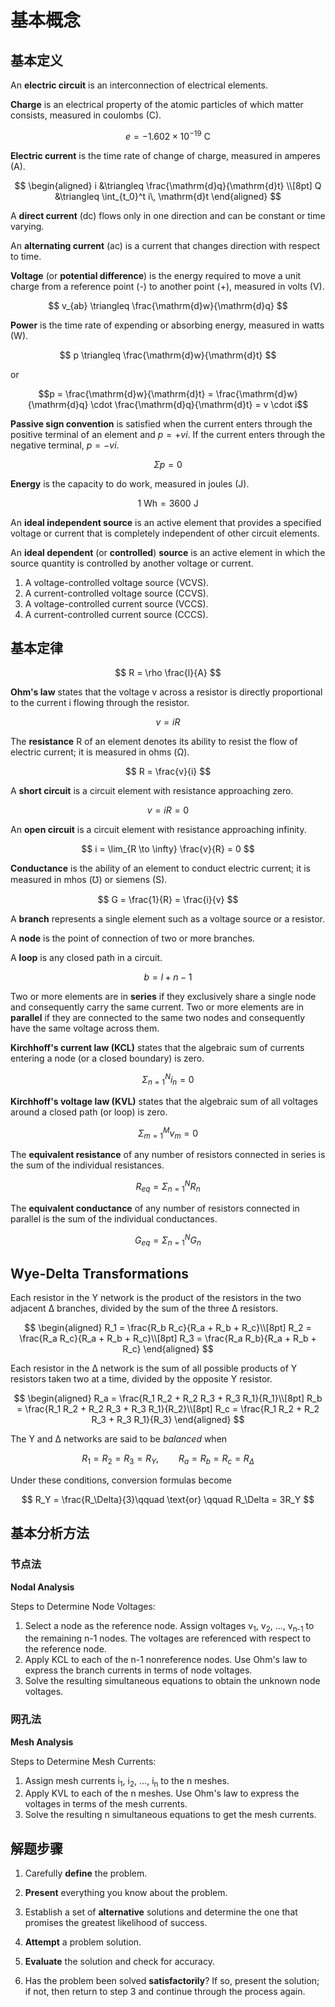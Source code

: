 # 基本概念

## 基本定义

An **electric circuit** is an interconnection of electrical elements.

**Charge** is an electrical property of the atomic particles of which matter consists, measured in coulombs (C).

$$
e = -1.602 \times 10^{-19} \text{ C}
$$

**Electric current** is the time rate of change of charge, measured in amperes (A).

$$
\begin{aligned}
i &\triangleq \frac{\mathrm{d}q}{\mathrm{d}t} \\[8pt]
Q &\triangleq \int_{t_0}^t i\, \mathrm{d}t
\end{aligned}
$$

A **direct current** (dc) flows only in one direction and can be constant or time varying.

An **alternating current** (ac) is a current that changes direction with respect to time.

**Voltage** (or **potential difference**) is the energy required to move a unit charge from a reference point (-) to another point (+), measured in volts (V).

$$
v_{ab} \triangleq \frac{\mathrm{d}w}{\mathrm{d}q}
$$

**Power** is the time rate of expending or absorbing energy, measured in watts (W).

$$
p \triangleq \frac{\mathrm{d}w}{\mathrm{d}t}
$$

or

$$p = \frac{\mathrm{d}w}{\mathrm{d}t} = \frac{\mathrm{d}w}{\mathrm{d}q} \cdot \frac{\mathrm{d}q}{\mathrm{d}t} = v \cdot i$$

**Passive sign convention** is satisfied when the current enters through the positive terminal of an element and $p=+ v i$. If the current enters through the negative terminal, $p=- v i$.

$$
\Sigma p = 0
$$

**Energy** is the capacity to do work, measured in joules (J).

$$
1 \text{ Wh} = 3600 \text{ J}
$$

An **ideal independent source** is an active element that provides a specified voltage or current that is completely independent of other circuit elements.

An **ideal dependent** (or **controlled**) **source** is an active element in which the source quantity is controlled by another voltage or current.
1. A voltage-controlled voltage source (VCVS).
2. A current-controlled voltage source (CCVS).
3. A voltage-controlled current source (VCCS).
4. A current-controlled current source (CCCS).

## 基本定律

$$
R = \rho \frac{l}{A}
$$

**Ohm's law** states that the voltage v across a resistor is directly proportional to the current i flowing through the resistor.

$$
v = iR
$$

The **resistance** R of an element denotes its ability to resist the flow of electric current; it is measured in ohms (Ω).

$$
R = \frac{v}{i}
$$

A **short circuit** is a circuit element with resistance approaching zero.

$$
v = i R = 0
$$

An **open circuit** is a circuit element with resistance approaching infinity.

$$
i = \lim_{R \to \infty} \frac{v}{R} = 0
$$

**Conductance** is the ability of an element to conduct electric current; it is measured in mhos (℧) or siemens (S).

$$
G = \frac{1}{R} = \frac{i}{v}
$$

A **branch** represents a single element such as a voltage source or a resistor.

A **node** is the point of connection of two or more branches.

A **loop** is any closed path in a circuit.

$$
b = l + n - 1
$$

Two or more elements are in **series** if they exclusively share a single node and consequently carry the same current.
Two or more elements are in **parallel** if they are connected to the same two nodes and consequently have the same voltage across them.

**Kirchhoff's current law (KCL)** states that the algebraic sum of currents entering a node (or a closed boundary) is zero.

$$
\Sigma_{n=1}^{N} i_n = 0
$$

**Kirchhoff's voltage law (KVL)** states that the algebraic sum of all voltages around a closed path (or loop) is zero.

$$
\Sigma_{m=1}^{M} v_m = 0
$$

The **equivalent resistance** of any number of resistors connected in series is the sum of the individual resistances.

$$
R_{eq} = \Sigma_{n=1}^{N} R_n
$$

The **equivalent conductance** of any number of resistors connected in parallel is the sum of the individual conductances.

$$
G_{eq} = \Sigma_{n=1}^{N} G_n
$$

## Wye-Delta Transformations

Each resistor in the Y network is the product of the resistors in the two adjacent Δ branches, divided by the sum of the three Δ resistors.

$$
\begin{aligned}
R_1 = \frac{R_b R_c}{R_a + R_b + R_c}\\[8pt]
R_2 = \frac{R_a R_c}{R_a + R_b + R_c}\\[8pt]
R_3 = \frac{R_a R_b}{R_a + R_b + R_c}
\end{aligned}
$$

Each resistor in the Δ network is the sum of all possible products of Y resistors taken two at a time, divided by the opposite Y resistor.

$$
\begin{aligned}
R_a = \frac{R_1 R_2 + R_2 R_3 + R_3 R_1}{R_1}\\[8pt]
R_b = \frac{R_1 R_2 + R_2 R_3 + R_3 R_1}{R_2}\\[8pt]
R_c = \frac{R_1 R_2 + R_2 R_3 + R_3 R_1}{R_3}
\end{aligned}
$$

The Y and Δ networks are said to be *balanced* when

$$
R_1 = R_2 = R_3 = R_Y,\qquad R_a = R_b = R_c = R_\Delta
$$

Under these conditions, conversion formulas become

$$
R_Y = \frac{R_\Delta}{3}\qquad \text{or} \qquad R_\Delta = 3R_Y
$$

## 基本分析方法

### 节点法

**Nodal Analysis**

Steps to Determine Node Voltages:

1. Select a node as the reference node. Assign voltages v<sub>1</sub>, v<sub>2</sub>, ..., v<sub>n-1</sub> to the remaining n-1 nodes. The voltages are referenced with respect to the reference node.
2. Apply KCL to each of the n-1 nonreference nodes. Use Ohm's law to express the branch currents in terms of node voltages.
3. Solve the resulting simultaneous equations to obtain the unknown node voltages.

### 网孔法

**Mesh Analysis**

Steps to Determine Mesh Currents:

1. Assign mesh currents i<sub>1</sub>, i<sub>2</sub>, ..., i<sub>n</sub> to the n meshes.
2. Apply KVL to each of the n meshes. Use Ohm's law to express the voltages in terms of the mesh currents.
3. Solve the resulting n simultaneous equations to get the mesh currents.

## 解题步骤

1. Carefully **define** the problem.

2. **Present** everything you know about the problem.

3. Establish a set of **alternative** solutions and determine the one that promises the greatest likelihood of success.

4. **Attempt** a problem solution.

5. **Evaluate** the solution and check for accuracy.

6. Has the problem been solved **satisfactorily**? If so, present the solution; if not, then return to step 3 and continue through the process again.